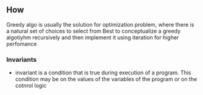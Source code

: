 ## How
 Greedy algo is usually the solution for optimization problem, where there is a natural set of choices to select from
 Best  to conceptualize a greedy algotiyhm recursively and then implement it using iteration for higher perfomance
 
 ### Invariants
 - invariant is a condition that is true during execution of a program.
 This condition may be on the values of the variables of the program or on the cotnrol logic
